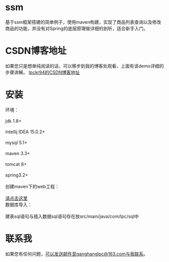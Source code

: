 # ssm
基于ssm框架搭建的简单例子，使用maven构建，实现了商品列表查询以及修改商品的功能，并没有对Spring的底层原理做详细的剖析，适合新手入门。
# CSDN博客地址
如果您只是想单纯阅读的话，可以移步到我的博客处观看，上面有该demo详细的步骤讲解。
<a href="https://blog.csdn.net/lpckr94">lpckr94的CSDN博客地址</a>
# 安装
环境：</br>
<br>jdk 1.8+</br>
<br>intellij IDEA 15.0.2+</br>
<br>mysql 5.1+</br>
<br>maven 3.3+</br>
<br>tomcat 8+</br>
<br>spring3.2+</br></br>
创建maven下的web工程：</br>
<br><a href="https://blog.csdn.net/lpckr94/article/details/80942766">请点击这里</a></br>
数据库导入：</br>
<br>建表sql语句与插入数据sql语句存在放src/main/java/com/lpc/sql中</br>
# 联系我
如果您有任何问题，可以发送邮件至ganghanglpc@163.com与我联系。

